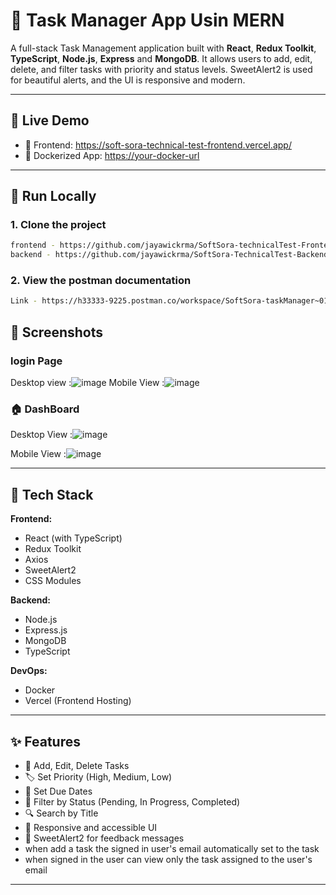 # 📝 Task Manager App Usin MERN

A full-stack Task Management application built with **React**, **Redux Toolkit**, **TypeScript**, **Node.js**, **Express** and **MongoDB**. It allows users to add, edit, delete, and filter tasks with priority and status levels. SweetAlert2 is used for beautiful alerts, and the UI is responsive and modern.

---

## 🔗 Live Demo

- 🚀 Frontend: https://soft-sora-technical-test-frontend.vercel.app/
- 🐳 Dockerized App: [https://your-docker-url](https://your-docker-url)

---

## 🧪 Run Locally

### 1. Clone the project

```bash
frontend - https://github.com/jayawickrma/SoftSora-technicalTest-Frontend.git
backend - https://github.com/jayawickrma/SoftSora-TechnicalTest-Backend.git
```

### 2. View the postman documentation
```bash
Link - https://h33333-9225.postman.co/workspace/SoftSora-taskManager~01bd1da8-3d20-4024-87a5-6fd9ce1ddad6/collection/36185328-0656b0de-0cd4-492f-80e4-5918713127fe?action=share&creator=36185328
```

## 📸 Screenshots

###  login Page  
Desktop view :![image](https://github.com/user-attachments/assets/38a880b5-7ccc-4ef6-96de-f0234e315c4e)
Mobile View  :![image](https://github.com/user-attachments/assets/25dec6d3-f7b6-4cc5-85a7-9e55ad586329)


### 🏠 DashBoard
Desktop View :![image](https://github.com/user-attachments/assets/1ef0a812-4c4d-4fe7-8dd3-e8eea051cb76)

Mobile View  :![image](https://github.com/user-attachments/assets/ec954237-2ddc-43d6-8768-954015c66cbf)

---

## 🚀 Tech Stack

**Frontend:**
- React (with TypeScript)
- Redux Toolkit
- Axios
- SweetAlert2
- CSS Modules

**Backend:**
- Node.js
- Express.js
- MongoDB
- TypeScript

**DevOps:**
- Docker
- Vercel (Frontend Hosting)

---

## ✨ Features

- 📌 Add, Edit, Delete Tasks
- 🏷️ Set Priority (High, Medium, Low)
- 📆 Set Due Dates
- 🔄 Filter by Status (Pending, In Progress, Completed)
- 🔍 Search by Title
- 🧠 Responsive and accessible UI
- 🎉 SweetAlert2 for feedback messages
- when add a task the signed in user's email automatically set to the task
- when signed in the user can view only the task assigned to the user's email

---
